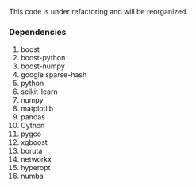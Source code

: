 This code is under refactoring and will be reorganized.

### Dependencies

1) boost
2) boost-python
3) boost-numpy
4) google sparse-hash
5) python
6) scikit-learn
7) numpy
8) matplotlib
9) pandas
10) Cython
11) pygco
12) xgboost
13) boruta
14) networkx
15) hyperopt
16) numba
